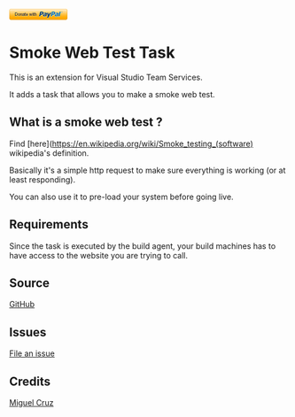 [![Donate](images/donate.png)](https://www.paypal.me/miguelcruznet/10)

# Smoke Web Test Task

This is an extension for Visual Studio Team Services.

It adds a task that allows you to make a smoke web test.

## What is a smoke web test ?
Find [here](https://en.wikipedia.org/wiki/Smoke_testing_(software) wikipedia's definition.

Basically it's a simple http request to make sure everything is working (or at least responding).

You can also use it to pre-load your system before going live.

## Requirements
Since the task is executed by the build agent, your build machines has to have access to the website you are trying to call.

## Source
[GitHub](https://github.com/Duber/vsts-smoke-web-test-task)

## Issues
[File an issue](https://github.com/Duber/vsts-smoke-web-test-task/issues)

## Credits
[Miguel Cruz](http://www.miguelcruz.net)
